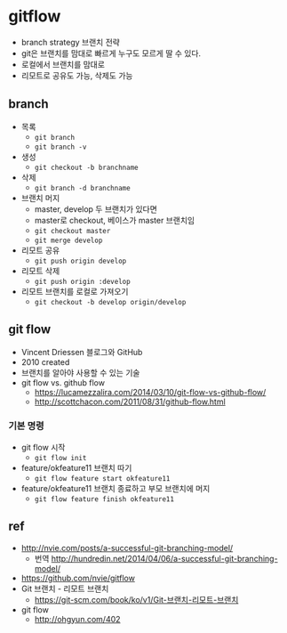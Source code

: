 # gitflow
- branch strategy 브랜치 전략
- git은 브랜치를 맘대로 빠르게 누구도 모르게 딸 수 있다.
- 로컬에서 브랜치를 맘대로
- 리모트로 공유도 가능, 삭제도 가능

## branch
- 목록
  - `git branch`
  - `git branch -v`
- 생성
  - `git checkout -b branchname`
- 삭제
  - `git branch -d branchname`
- 브랜치 머지
  - master, develop 두 브랜치가 있다면
  - master로 checkout, 베이스가 master 브랜치임
  - `git checkout master`
  - `git merge develop`
- 리모트 공유
  - `git push origin develop`
- 리모트 삭제
  - `git push origin :develop`
- 리모트 브랜치를 로컬로 가져오기
  - `git checkout -b develop origin/develop`

## git flow
- Vincent Driessen 블로그와 GitHub
- 2010 created
- 브랜치를 알아야 사용할 수 있는 기술
- git flow vs. github flow
  - https://lucamezzalira.com/2014/03/10/git-flow-vs-github-flow/
  - http://scottchacon.com/2011/08/31/github-flow.html

### 기본 명령
- git flow 시작
  - `git flow init`
- feature/okfeature11 브랜치 따기
  - `git flow feature start okfeature11`
- feature/okfeature11 브랜치 종료하고 부모 브랜치에 머지
  - `git flow feature finish okfeature11`


## ref
- http://nvie.com/posts/a-successful-git-branching-model/
  - 번역 http://hundredin.net/2014/04/06/a-successful-git-branching-model/
- https://github.com/nvie/gitflow
- Git 브랜치 - 리모트 브랜치
  - https://git-scm.com/book/ko/v1/Git-브랜치-리모트-브랜치
- git flow
  - http://ohgyun.com/402


